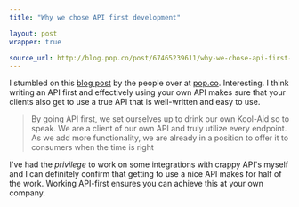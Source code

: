 ```yaml
---
title: "Why we chose API first development"

layout: post
wrapper: true

source_url: http://blog.pop.co/post/67465239611/why-we-chose-api-first-development
---
```

I stumbled on this [blog post](http://blog.pop.co/post/67465239611/why-we-chose-api-first-development) by the people over at [pop.co](http://www.pop.co). Interesting. I think writing an API first and effectively using your own API makes sure that your clients also get to use a true API that is well-written and easy to use.

> By going API first, we set ourselves up to drink our own Kool-Aid so to speak. We are a client of our own API and truly utilize every endpoint. As we add more functionality, we are already in a position to offer it to consumers when the time is right

I've had the *privilege* to work on some integrations with crappy API's myself and I can definitely confirm that getting to use a nice API makes for half of the work. Working API-first ensures you can achieve this at your own company.